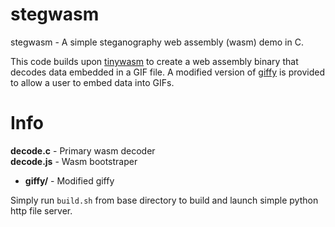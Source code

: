 # stegwasm

stegwasm - A simple steganography web assembly (wasm) demo in C.

This code builds upon [tinywasm](https://github.com/spacehen/tinywasm) to create a web assembly binary that decodes data embedded in a GIF file. A modified version of [giffy](https://github.com/vipyne/giffy) is provided to allow a user to embed data into GIFs.

# Info
**decode.c** - Primary wasm decoder <br>
**decode.js** - Wasm bootstraper <br>
* **giffy/** - Modified giffy <br>

Simply run `build.sh` from base directory to build and launch simple python http file server.
